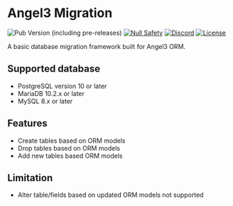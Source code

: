 # Angel3 Migration

![Pub Version (including pre-releases)](https://img.shields.io/pub/v/angel3_migration?include_prereleases)
[![Null Safety](https://img.shields.io/badge/null-safety-brightgreen)](https://dart.dev/null-safety)
[![Discord](https://img.shields.io/discord/1060322353214660698)](https://discord.gg/3X6bxTUdCM)
[![License](https://img.shields.io/github/license/dart-backend/angel)](https://github.com/dart-backend/angel/tree/master/packages/orm/angel_migration/LICENSE)

A basic database migration framework built for Angel3 ORM.

## Supported database

* PostgreSQL version 10 or later
* MariaDB 10.2.x or later
* MySQL 8.x or later

## Features

* Create tables based on ORM models
* Drop tables based on ORM models
* Add new tables based ORM models

## Limitation

* Alter table/fields based on updated ORM models not supported
